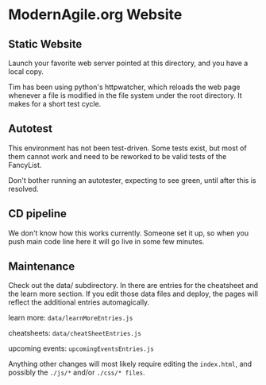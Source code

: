 # ModernAgile.org Website

## Static Website
Launch your favorite web server pointed at this directory, and you have a local copy. 

Tim has been using python's httpwatcher, which reloads the web page whenever a file is modified in the file system under the root directory. It makes for a short test cycle.

## Autotest

This environment has not been test-driven. Some tests exist, but most of them cannot work and need to be reworked to be valid tests of the FancyList. 

Don't bother running an autotester, expecting to see green, until after this is resolved.

## CD pipeline

We don't know how this works currently. Someone set it up, so when you push main code line here it will go live in some few minutes. 

## Maintenance

Check out the data/ subdirectory. In there are entries for the cheatsheet and the learn more section. If you edit those data files and deploy, the pages will reflect the additional entries automagically. 

learn more: `data/learnMoreEntries.js`

cheatsheets: `data/cheatSheetEntries.js`

upcoming events: `upcomingEventsEntries.js`

Anything other changes will most likely require editing the `index.html`, and possibly the `./js/*` and/or `./css/* files`.

